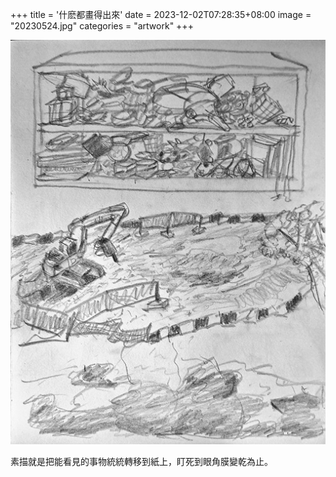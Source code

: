 +++
title = '什麽都畫得出來'
date = 2023-12-02T07:28:35+08:00
image = "20230524.jpg"
categories = "artwork"
+++

![complex-sketch](20230524.jpg)

素描就是把能看見的事物統統轉移到紙上，盯死到眼角膜變乾為止。
